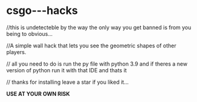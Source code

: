 # csgo---hacks
//this is undetecteble by the way the only way you get banned is from you being to obvious...


//A simple wall hack that lets you see the geometric shapes of other players.


// all you need to do is run the py file with python 3.9 and if theres a new version of python run it with that IDE and thats it 


// thanks for installing leave a star if you liked it...


**USE AT YOUR OWN RISK**
